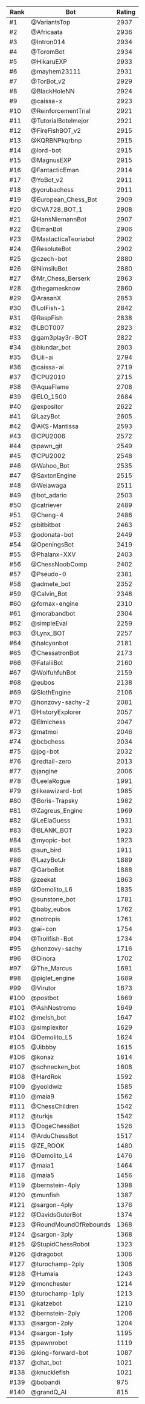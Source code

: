 Rank|Bot|Rating
---|---|---
#1|@VariantsTop|2937
#2|@Africaata|2936
#3|@Intron014|2934
#4|@ToromBot|2934
#5|@HikaruEXP|2933
#6|@mayhem23111|2931
#7|@TorBot_v2|2929
#8|@BlackHoleNN|2924
#9|@caissa-x|2923
#10|@ReinforcementTrial|2921
#11|@TutorialBotelmejor|2921
#12|@FireFishBOT_v2|2915
#13|@KQRBNPkqrbnp|2915
#14|@lord-bot|2915
#15|@MagnusEXP|2915
#16|@FantacticEman|2914
#17|@YoBot_v2|2911
#18|@yorubachess|2911
#19|@European_Chess_Bot|2909
#20|@CVA728_BOT_1|2908
#21|@HansNiemannBot|2907
#22|@EmanBot|2906
#23|@MastacticaTeoriabot|2902
#24|@ResoluteBot|2902
#25|@czech-bot|2880
#26|@NimsiluBot|2880
#27|@Mr_Chess_Berserk|2863
#28|@thegamesknow|2860
#29|@ArasanX|2853
#30|@LolFish-1|2842
#31|@RaspFish|2838
#32|@LBOT007|2823
#33|@gam3play3r-BOT|2822
#34|@blundar_bot|2803
#35|@Lili-ai|2794
#36|@caissa-ai|2719
#37|@CPU2010|2715
#38|@AquaFlame|2708
#39|@ELO_1500|2684
#40|@expositor|2622
#41|@LazyBot|2605
#42|@AKS-Mantissa|2593
#43|@CPU2006|2572
#44|@pawn_git|2549
#45|@CPU2002|2548
#46|@Wahoo_Bot|2535
#47|@SaxtonEngine|2515
#48|@Weiawaga|2511
#49|@bot_adario|2503
#50|@catriever|2489
#51|@Cheng-4|2486
#52|@bitbitbot|2463
#53|@odonata-bot|2449
#54|@OpeningsBot|2419
#55|@Phalanx-XXV|2403
#56|@ChessNoobComp|2402
#57|@Pseudo-0|2381
#58|@admete_bot|2352
#59|@Calvin_Bot|2348
#60|@fornax-engine|2310
#61|@morabandbot|2304
#62|@simpleEval|2259
#63|@Lynx_BOT|2257
#64|@halcyonbot|2181
#65|@ChessatronBot|2173
#66|@FataliiBot|2160
#67|@WolfuhfuhBot|2159
#68|@eubos|2138
#69|@SlothEngine|2106
#70|@honzovy-sachy-2|2081
#71|@HistoryExplorer|2057
#72|@Elmichess|2047
#73|@matmoi|2046
#74|@bcbchess|2034
#75|@jpg-bot|2032
#76|@redtail-zero|2013
#77|@jangine|2006
#78|@LeelaRogue|1991
#79|@likeawizard-bot|1985
#80|@Boris-Trapsky|1982
#81|@Zagreus_Engine|1969
#82|@LeElaGuess|1931
#83|@BLANK_BOT|1923
#84|@myopic-bot|1923
#85|@sun_bird|1911
#86|@LazyBotJr|1889
#87|@GarboBot|1888
#88|@zeekat|1863
#89|@Demolito_L6|1835
#90|@sunstone_bot|1781
#91|@baby_eubos|1762
#92|@notropis|1761
#93|@ai-con|1754
#94|@Trollfish-Bot|1734
#95|@honzovy-sachy|1716
#96|@Dinora|1702
#97|@The_Marcus|1691
#98|@piglet_engine|1689
#99|@Virutor|1673
#100|@postbot|1669
#101|@AshNostromo|1649
#102|@melsh_bot|1647
#103|@simplexitor|1629
#104|@Demolito_L5|1624
#105|@Jibbby|1615
#106|@konaz|1614
#107|@schnecken_bot|1608
#108|@HardRok|1592
#109|@yeoldwiz|1585
#110|@maia9|1562
#111|@ChessChildren|1542
#112|@turkjs|1542
#113|@DogeChessBot|1526
#114|@ArduChessBot|1517
#115|@ZE_ROOK|1480
#116|@Demolito_L4|1476
#117|@maia1|1464
#118|@maia5|1456
#119|@bernstein-4ply|1398
#120|@munfish|1387
#121|@sargon-4ply|1376
#122|@DavidsGuterBot|1374
#123|@RoundMoundOfRebounds|1368
#124|@sargon-3ply|1368
#125|@StupidChessRobot|1323
#126|@dragobot|1306
#127|@turochamp-2ply|1306
#128|@Humaia|1243
#129|@monchester|1214
#130|@turochamp-1ply|1213
#131|@katzebot|1210
#132|@bernstein-2ply|1206
#133|@sargon-2ply|1204
#134|@sargon-1ply|1195
#135|@pawnrobot|1119
#136|@king-forward-bot|1087
#137|@chat_bot|1021
#138|@knucklefish|1021
#139|@bobandi|975
#140|@grandQ_AI|815
